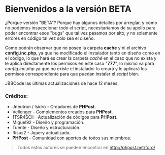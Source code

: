 # Bienvenidos a la versión BETA

¿Porque versión "BETA"?
Porque hay algunos detalles por arreglar, y como no podemos inspeccionar todo el script, 
necesitariamos de su apollo para poder encontrar esos "bugs" que tal vez pasamos por alto, 
y no solamente errores en código tal vez solo sea el diseño.

Como podrán observar que no posee la carpeta **cache** y ni el archivo **config.inc.php**,
ya que he modificado el instalador tanto en diseño como en el código, lo que hará es crear
la carpeta *caché* en el caso que no exista y le aplica directamente los permisos en este caso "**777**",
lo mismo va para *config.inc.php* ya que no existe el instalador lo creará y le aplicará los permisos
correspondiente para que puedan instalar el *script* bien.

JBBCode las últimas actualizaciones de hace 12 meses.

### Créditos:
* Jneutron / Isidro - Creadores de **PHPost**.
* Vellenger - Complementos creados para **PHPost**.
* 1TSR4SCII - Actualización de códigos para **PHPost**.
* Miguel92 - Diseño y programación.
* Tuente - Diseño y estructuración.
* Risus2 - Jquery actualizado.
* **PHPost** - Comunidad con aportes de todos sus miembros.

> Todos estos autores se pueden encontrar en http://phpost.net/foro/
